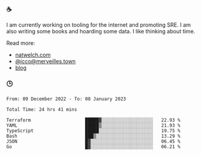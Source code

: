 ### ☕

I am currently working on tooling for the internet and promoting SRE. I am also writing some books and hoarding some data. I like thinking about time. 

Read more:

 - [natwelch.com](https://natwelch.com)
 - [@icco@merveilles.town](https://merveilles.town/@icco)
 - [blog](https://writing.natwelch.com)

### 🕒

<!--START_SECTION:waka-->

```text
From: 09 December 2022 - To: 08 January 2023

Total Time: 24 hrs 41 mins

Terraform                    █████▓░░░░░░░░░░░░░░░░░░░   22.93 %
YAML                         █████▒░░░░░░░░░░░░░░░░░░░   21.93 %
TypeScript                   █████░░░░░░░░░░░░░░░░░░░░   19.75 %
Bash                         ███▒░░░░░░░░░░░░░░░░░░░░░   13.29 %
JSON                         █▓░░░░░░░░░░░░░░░░░░░░░░░   06.45 %
Go                           █▓░░░░░░░░░░░░░░░░░░░░░░░   06.21 %
```

<!--END_SECTION:waka-->
